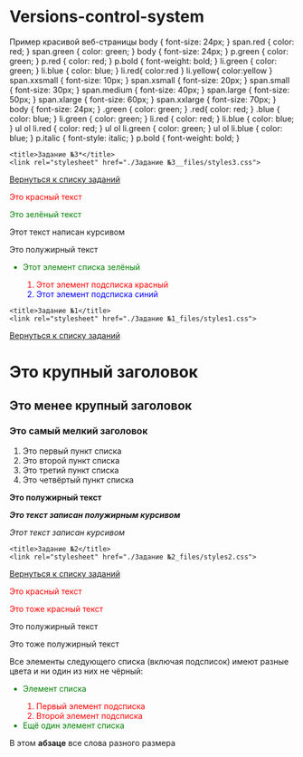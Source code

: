 # Versions-control-system
Пример красивой веб-страницы
body {
    font-size: 24px;
}
span.red {
    color: red;
}
span.green {
    color: green;
}
body {
    font-size: 24px;
}
p.green {
    color: green;
}
p.red {
    color: red;
}
p.bold {
    font-weight: bold;
}
li.green {
    color: green;
}
li.blue {
    color: blue;
}
li.red{
    color:red
}
li.yellow{
    color:yellow
}
span.xxsmall {
    font-size: 10px;
}
span.xsmall {
    font-size: 20px;
}
span.small {
    font-size: 30px;
}
span.medium {
    font-size: 40px;
}
span.large {
    font-size: 50px;
}
span.xlarge {
    font-size: 60px;
}
span.xxlarge {
    font-size: 70px;
}
body {
    font-size: 24px;
}
.green {
    color: green;
}
.red{
    color: red;
}
.blue {
    color: blue;
}
li.green {
    color: green;
}
li.red {
    color: red;
}
li.blue {
    color: blue;
}
ul ol li.red {
    color: red;
}
ul ol li.green {
    color: green;
}
ul ol li.blue {
    color: blue;
}
p.italic {
    font-style: italic;
}
p.bold {
    font-weight: bold;
}
<!DOCTYPE html>
<!-- saved from url=(0060)https://raptor-mvk.github.io/qa-html-css-homework/task3.html -->
<html m_init="2233643202405311209"><head><meta http-equiv="Content-Type" content="text/html; charset=UTF-8">
    
    <title>Задание №3*</title>
    <link rel="stylesheet" href="./Задание №3__files/styles3.css">
<style type="text/css" id="operaUserStyle"></style></head>
<body>
<a href="https://raptor-mvk.github.io/qa-html-css-homework/task_main.html">Вернуться к списку заданий</a>
<p class="red" style="color:red">Это красный текст</p>
<p class="green" style="color:green">Это зелёный текст</p>
<p class="italic">Этот текст написан курсивом</p>
<p class="bold">Это полужирный текст</p>
<ul>
    <li class="green" style="color:green">Этот элемент списка зелёный</li>
    <ol>
        <li class="red" style="color:red">Этот элемент подсписка красный</li>
        <li class="blue" style="color:blue">Этот элемент подсписка синий</li>
    </ol>
</ul>


</body></html>
<!DOCTYPE html>
<!-- saved from url=(0060)https://raptor-mvk.github.io/qa-html-css-homework/task1.html -->
<html m_init="2233643202405311209"><head><meta http-equiv="Content-Type" content="text/html; charset=UTF-8">
    
    <title>Задание №1</title>
    <link rel="stylesheet" href="./Задание №1_files/styles1.css">
<body>
<a href="https://raptor-mvk.github.io/qa-html-css-homework/task_main.html">Вернуться к списку заданий</a>
<h1>Это крупный заголовок</h1>
<h2>Это менее крупный заголовок</h2>
<h3>Это самый мелкий заголовок</h3>
<ol>
    <li>Это первый пункт списка</li>
    <li>Это второй пункт списка</li>
    <li>Это третий пункт списка</li>
    <li>Это четвёртый пункт списка</li>
</ol>
<p><b>Это полужирный текст</b></p>
<p><b><i>Это текст записан полужирным курсивом</i></b></p>
<p><i>Этот текст записан курсивом</i></p>


</body></html>
<!DOCTYPE html>
<!-- saved from url=(0060)https://raptor-mvk.github.io/qa-html-css-homework/task2.html -->
<html m_init="2233643202405311209"><head><meta http-equiv="Content-Type" content="text/html; charset=UTF-8">
    
    <title>Задание №2</title>
    <link rel="stylesheet" href="./Задание №2_files/styles2.css">
<style type="text/css" id="operaUserStyle"></style></head>
<body>
<a href="https://raptor-mvk.github.io/qa-html-css-homework/task_main.html">Вернуться к списку заданий</a>
<p class="red" style="color:red">Это красный текст</p>
<p class="red" style="color:red">Это тоже красный текст</p>
<p class="bold">Это полужирный текст</p>
<p class="bold">Это тоже полужирный текст</p>
<p>Все элементы следующего списка (включая подсписок) имеют разные цвета и ни один из них не чёрный:</p>
<ul>
    <li style="color:green">Элемент списка</li>
        <ol>
            <li style="color:red">Первый элемент подсписка</li>
            <li style="color:red">Второй элемент подсписка</li>
        </ol>
    <li style="color:green">Ещё один элемент списка</li>
</ul>
<p><span class="xxsmall">В</span> <span class="xsmall">этом</span>
    <b class="medium">абзаце</b> <span class="xlarge">все</span> <span class="large">слова</span>
    <span class="small">разного</span> <span class="xxlarge">размера</span></p>


</body></html>
